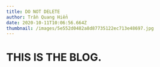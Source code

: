 ```yaml
---
title: DO NOT DELETE
author: Trần Quang Hiển
date: 2020-10-11T10:06:56.664Z
thumbnail: /images/5e552d0482a8d87735122ec713e48697.jpg
---
```

# **THIS IS THE BLOG.**